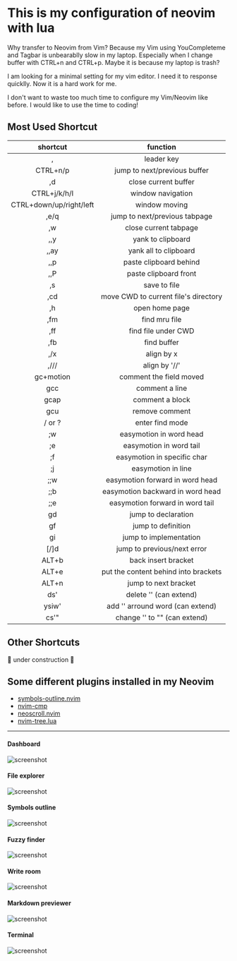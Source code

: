 # This is my configuration of neovim with lua
Why transfer to Neovim from Vim? Because my Vim using YouCompleteme and Tagbar
is unbearablly slow in my laptop. Especially when I change buffer with CTRL+n
and CTRL+p. Maybe it is because my laptop is trash?

I am looking for a minimal setting for my vim editor. I need it to response
quicklly. Now it is a hard work for me.

I don't want to waste too much time to configure my Vim/Neovim like before. I
would like to use the time to coding!

## Most Used Shortcut
| shortcut                | function                             |
| :-:                     | :-:                                  |
| ,                       | leader key                           |
| CTRL+n/p                | jump to next/previous buffer         |
| ,d                      | close current buffer                 |
| CTRL+j/k/h/l            | window navigation                    |
| CTRL+down/up/right/left | window moving                        |
| ,e/q                    | jump to next/previous tabpage        |
| ,w                      | close current tabpage                |
| ,,y                     | yank to clipboard                    |
| ,,ay                    | yank all to clipboard                |
| ,,p                     | paste clipboard behind               |
| ,,P                     | paste clipboard front                |
| ,s                      | save to file                         |
| ,cd                     | move CWD to current file's directory |
| ,h                      | open home page                       |
| ,fm                     | find mru file                        |
| ,ff                     | find file under CWD                  |
| ,fb                     | find buffer                          |
| ,/x                     | align by x                           |
| ,///                    | align by '//'                        |
| gc+motion               | comment the field moved              |
| gcc                     | comment a line                       |
| gcap                    | comment a block                      |
| gcu                     | remove comment                       |
| / or ?                  | enter find mode                      |
| ;w                      | easymotion in word head              |
| ;e                      | easymotion in word tail              |
| ;f                      | easymotion in specific char          |
| ;j                      | easymotion in line                   |
| ;;w                     | easymotion forward in word head      |
| ;;b                     | easymotion backward in word head     |
| ;;e                     | easymotion forward in word tail      |
| gd                      | jump to declaration                  |
| gf                      | jump to definition                   |
| gi                      | jump to implementation               |
| [/]d                    | jump to previous/next error          |
| ALT+b                   | back insert bracket                  |
| ALT+e                   | put the content behind into brackets |
| ALT+n                   | jump to next bracket                 |
| ds'                     | delete '' (can extend)               |
| ysiw'                   | add '' arround word (can extend)     |
| cs'"                    | change '' to "" (can extend)         |

## Other Shortcuts
🚧 under construction 🚧

## Some different plugins installed in my Neovim
+ [symbols-outline.nvim](https://github.com/simrat39/symbols-outline.nvim)
+ [nvim-cmp](https://github.com/hrsh7th/nvim-cmp)
+ [neoscroll.nvim](https://github.com/karb94/neoscroll.nvim)
+ [nvim-tree.lua](https://github.com/kyazdani42/nvim-tree.lua)

- - -
#### Dashboard
![screenshot](https://github.com/Mengbys/nvim/blob/main/images/1.png)
#### File explorer
![screenshot](https://github.com/Mengbys/nvim/blob/main/images/2.png)
#### Symbols outline
![screenshot](https://github.com/Mengbys/nvim/blob/main/images/3.png)
#### Fuzzy finder
![screenshot](https://github.com/Mengbys/nvim/blob/main/images/4.png)
#### Write room
![screenshot](https://github.com/Mengbys/nvim/blob/main/images/5.png)
#### Markdown previewer
![screenshot](https://github.com/Mengbys/nvim/blob/main/images/6.png)
#### Terminal
![screenshot](https://github.com/Mengbys/nvim/blob/main/images/7.png)
